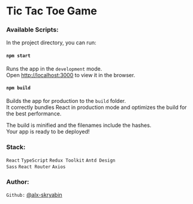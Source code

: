 # Tic Tac Toe Game

### Available Scripts:

In the project directory, you can run:

#### `npm start`

Runs the app in the `development` mode.<br />
Open [http://localhost:3000](http://localhost:3000) to view it in the browser.

#### `npm build`

Builds the app for production to the `build` folder.<br />
It correctly bundles React in production mode and optimizes the build for the best performance.

The build is minified and the filenames include the hashes.<br />
Your app is ready to be deployed!


### Stack:

`React` `TypeScript` `Redux Toolkit` `Antd Design`<br />
`Sass` `React Router` `Axios`

### Author:
`Github:` [@alx-skryabin](https://github.com/alx-skryabin)
